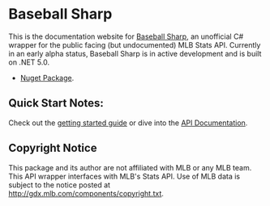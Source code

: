 # Baseball Sharp

This is the documentation website for [Baseball Sharp](https://github.com/markjamesm/Baseball-Sharp), an unofficial C# wrapper for the public facing (but undocumented) MLB Stats API. Currently in an early alpha status, Baseball Sharp is in active development and is built on .NET 5.0.

* [Nuget Package](https://www.nuget.org/packages/BaseballSharp/0.1.1-alpha).

## Quick Start Notes:

Check out the [getting started guide](https://markjames.dev/Baseball-Sharp/articles/intro.html) or dive into the [API Documentation](https://markjames.dev/Baseball-Sharp/api/index.html).


## Copyright Notice 

This package and its author are not affiliated with MLB or any MLB team. This API wrapper interfaces with MLB's Stats API. Use of MLB data is subject to the notice posted at http://gdx.mlb.com/components/copyright.txt.